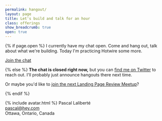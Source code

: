 ```yaml
---
permalink: hangout/
layout: page
title: Let's build and talk for an hour
class: offerings
show_breadcrumb: true
open: true
---
```


{% if page.open %}
I currently have my chat open. Come and hang out, talk about what we're building. Today I'm practicing Hotwire some more.

<a href="https://sharpen-page-office-hours.herokuapp.com/" class="cta-btn" target="_blank">Join the chat</a>

{% else %}
**The chat is closed right now,** but you can [find me on Twitter][twitter] to reach out. I'll probably just announce hangouts there next time.

Or maybe you'd like to [join the next Landing Page Review Meetup][review-meetup-signup]?

[review-meetup-signup]: https://buttondown.email/sharpen.page

{% endif %}

{% include avatar.html %} Pascal Laliberté  
[pascal@hey.com](mailto:pascal@hey.com)  
Ottawa, Ontario, Canada

[twitter]: https://twitter.com/pascallaliberte

<script>
setInterval(function() {
  window.location.reload()
}, 1000 * 60) // every minute
</script>
